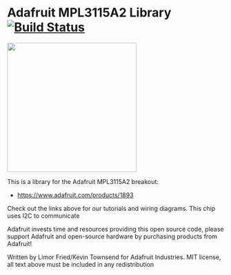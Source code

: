 # Adafruit MPL3115A2 Library [![Build Status](https://travis-ci.org/adafruit/Adafruit_MPL3115A2.svg?branch=master)](https://travis-ci.org/adafruit/Adafruit_MPL3115A2)

<img src="https://cdn-shop.adafruit.com/970x728/1893-02.jpg" height="300"/>

This is a library for the Adafruit MPL3115A2 breakout:
  * https://www.adafruit.com/products/1893
 
Check out the links above for our tutorials and wiring diagrams. This chip uses I2C to communicate

Adafruit invests time and resources providing this open source code, please support Adafruit and open-source hardware by purchasing products from Adafruit!

Written by Limor Fried/Kevin Townsend for Adafruit Industries.
MIT license, all text above must be included in any redistribution